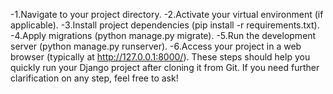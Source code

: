 -1.Navigate to your project directory.
-2.Activate your virtual environment (if applicable).
-3.Install project dependencies (pip install -r requirements.txt).
-4.Apply migrations (python manage.py migrate).
-5.Run the development server (python manage.py runserver).
-6.Access your project in a web browser (typically at http://127.0.0.1:8000/).
 These steps should help you quickly run your Django project after cloning it from Git. If you need further clarification on any step, feel free to ask!
